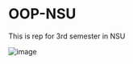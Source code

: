 # OOP-NSU
This is rep for 3rd semester in NSU


![image](https://i.pinimg.com/564x/cb/5e/af/cb5eafb205bc2a1914fe240e5d441cf9.jpg)
